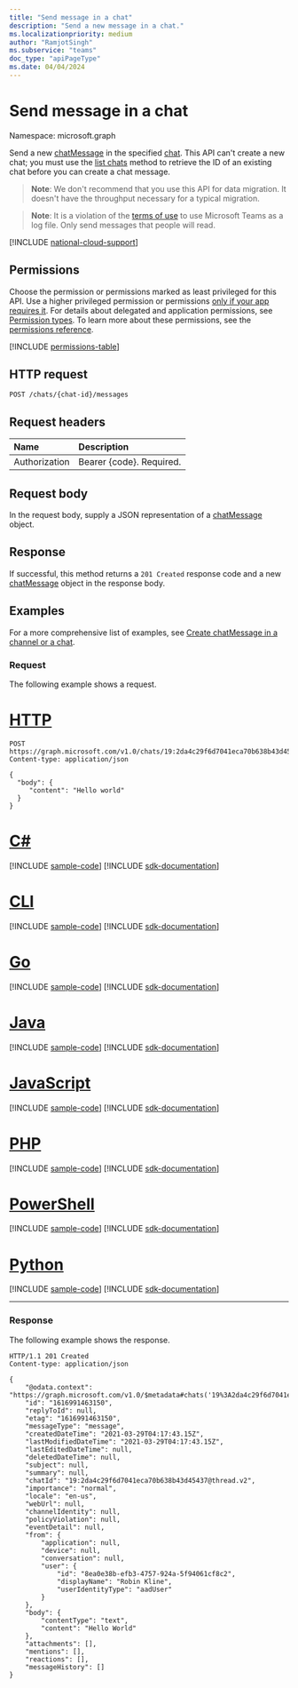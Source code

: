 ```yaml
---
title: "Send message in a chat"
description: "Send a new message in a chat."
ms.localizationpriority: medium
author: "RamjotSingh"
ms.subservice: "teams"
doc_type: "apiPageType"
ms.date: 04/04/2024
---
```


# Send message in a chat

Namespace: microsoft.graph

Send a new [chatMessage](../resources/chatmessage.md) in the specified [chat](../resources/chat.md). This API can't create a new chat; you must use the [list chats](chat-list.md) method to retrieve the ID of an existing chat before you can create a chat message.

> **Note**: We don't recommend that you use this API for data migration. It doesn't have the throughput necessary for a typical migration.

> **Note**: It is a violation of the [terms of use](/legal/microsoft-apis/terms-of-use) to use Microsoft Teams as a log file. Only send messages that people will read.

[!INCLUDE [national-cloud-support](../../includes/all-clouds.md)]

## Permissions

Choose the permission or permissions marked as least privileged for this API. Use a higher privileged permission or permissions [only if your app requires it](/graph/permissions-overview#best-practices-for-using-microsoft-graph-permissions). For details about delegated and application permissions, see [Permission types](/graph/permissions-overview#permission-types). To learn more about these permissions, see the [permissions reference](/graph/permissions-reference).

<!-- { "blockType": "permissions", "name": "chat_post_messages" } -->
[!INCLUDE [permissions-table](../includes/permissions/chat-post-messages-permissions.md)]

## HTTP request

<!-- { "blockType": "ignored" } -->

```http
POST /chats/{chat-id}/messages
```

## Request headers

| Name          | Description   |
|:--------------|:--------------|
| Authorization | Bearer {code}. Required. |

## Request body

In the request body, supply a JSON representation of a [chatMessage](../resources/chatmessage.md) object.

## Response

If successful, this method returns a `201 Created` response code and a new [chatMessage](../resources/chatmessage.md) object in the response body.

## Examples

For a more comprehensive list of examples, see [Create chatMessage in a channel or a chat](chatmessage-post.md).

### Request

The following example shows a request.


# [HTTP](#tab/http)
<!-- {
  "blockType": "request",
  "name": "post_chatmessages_1",
  "sampleKeys": ["19:2da4c29f6d7041eca70b638b43d45437@thread.v2"]
}-->
```http
POST https://graph.microsoft.com/v1.0/chats/19:2da4c29f6d7041eca70b638b43d45437@thread.v2/messages
Content-type: application/json

{
  "body": {
     "content": "Hello world"
  }
}
```

# [C#](#tab/csharp)
[!INCLUDE [sample-code](../includes/snippets/csharp/post-chatmessages-1-csharp-snippets.md)]
[!INCLUDE [sdk-documentation](../includes/snippets/snippets-sdk-documentation-link.md)]

# [CLI](#tab/cli)
[!INCLUDE [sample-code](../includes/snippets/cli/post-chatmessages-1-cli-snippets.md)]
[!INCLUDE [sdk-documentation](../includes/snippets/snippets-sdk-documentation-link.md)]

# [Go](#tab/go)
[!INCLUDE [sample-code](../includes/snippets/go/post-chatmessages-1-go-snippets.md)]
[!INCLUDE [sdk-documentation](../includes/snippets/snippets-sdk-documentation-link.md)]

# [Java](#tab/java)
[!INCLUDE [sample-code](../includes/snippets/java/post-chatmessages-1-java-snippets.md)]
[!INCLUDE [sdk-documentation](../includes/snippets/snippets-sdk-documentation-link.md)]

# [JavaScript](#tab/javascript)
[!INCLUDE [sample-code](../includes/snippets/javascript/post-chatmessages-1-javascript-snippets.md)]
[!INCLUDE [sdk-documentation](../includes/snippets/snippets-sdk-documentation-link.md)]

# [PHP](#tab/php)
[!INCLUDE [sample-code](../includes/snippets/php/post-chatmessages-1-php-snippets.md)]
[!INCLUDE [sdk-documentation](../includes/snippets/snippets-sdk-documentation-link.md)]

# [PowerShell](#tab/powershell)
[!INCLUDE [sample-code](../includes/snippets/powershell/post-chatmessages-1-powershell-snippets.md)]
[!INCLUDE [sdk-documentation](../includes/snippets/snippets-sdk-documentation-link.md)]

# [Python](#tab/python)
[!INCLUDE [sample-code](../includes/snippets/python/post-chatmessages-1-python-snippets.md)]
[!INCLUDE [sdk-documentation](../includes/snippets/snippets-sdk-documentation-link.md)]

---

### Response

The following example shows the response.

<!-- {
  "blockType": "response",
  "truncated": true,
  "@odata.type": "microsoft.graph.chatMessage"
} -->

```http
HTTP/1.1 201 Created
Content-type: application/json

{
    "@odata.context": "https://graph.microsoft.com/v1.0/$metadata#chats('19%3A2da4c29f6d7041eca70b638b43d45437%40thread.v2')/messages/$entity",
    "id": "1616991463150",
    "replyToId": null,
    "etag": "1616991463150",
    "messageType": "message",
    "createdDateTime": "2021-03-29T04:17:43.15Z",
    "lastModifiedDateTime": "2021-03-29T04:17:43.15Z",
    "lastEditedDateTime": null,
    "deletedDateTime": null,
    "subject": null,
    "summary": null,
    "chatId": "19:2da4c29f6d7041eca70b638b43d45437@thread.v2",
    "importance": "normal",
    "locale": "en-us",
    "webUrl": null,
    "channelIdentity": null,
    "policyViolation": null,
    "eventDetail": null,
    "from": {
        "application": null,
        "device": null,
        "conversation": null,
        "user": {
            "id": "8ea0e38b-efb3-4757-924a-5f94061cf8c2",
            "displayName": "Robin Kline",
            "userIdentityType": "aadUser"
        }
    },
    "body": {
        "contentType": "text",
        "content": "Hello World"
    },
    "attachments": [],
    "mentions": [],
    "reactions": [],
    "messageHistory": []
}
```

<!-- uuid: 16cd6b66-4b1a-43a1-adaf-3a886856ed98
2019-02-04 14:57:30 UTC -->
<!-- {
  "type": "#page.annotation",
  "description": "Create chatMessage",
  "keywords": "",
  "section": "documentation",
  "tocPath": "",
  "suppressions": [
  ]
}-->
